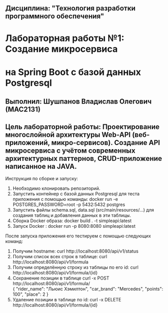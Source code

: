 ## Дисциплина: "Технология разработки программного обеспечения"

# Лабораторная работы №1: Создание микросервиса 
# на Spring Boot с базой данных Postgresql

## Выполнил: Шушпанов Владислав Олегович (МАС2131)

Цель лабораторной работы: Проектирование многослойной архитектуры Web-API (веб-приложений, микро-сервисов). 
Создание API микросервиса с учётом современных архитектурных паттернов, CRUD-приложение
написанное на JAVA.
------------------------------------------------------------------------------------------------------------------------------------
Инструкция по сборке и запуску:

1. Необходимо клонировать репозиторий.
2. Запустить контейнер с базой данных Postgresql для теста приложения с помощью команды: docker run -e POSTGRES_PASSWORD=root -p 5432:5432 postgres 
3. Запустить файлы schema.sql, data.sql (src/main/resources/...) для создания таблиц и добавления данных в эти таблицы.
4. Сборка Docker образа: docker build . -t simpleapi:latest
5. Запуск Docker : docker run -p 8080:8080 simpleapi:latest

После запуска приложения его тестируем с помощью следующих команд:
1. Получим hostname: curl http://localhost:8080/api/v1/status
2. Получим список всех строк в таблице: curl http://localhost:8080/api/v1/formula
3. Получим определённую строку из таблицы по его id: curl http://localhost:8080/api/v1/formula/{id} 
4. Сохранение позиции в таблице curl -x POST http://localhost:8080/api/v1/formula/    
   {
   "rider_name": "Льюис Хэмилтон",
   "car_brand": "Mercedes",
   "points": 100",
   "place": 2
   }
5. Удаление позиции в таблице по id: curl -x DELETE http://localhost:8080/api/v1/formula/{id} 
